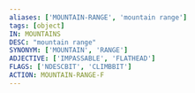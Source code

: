 ```yaml
---
aliases: ['MOUNTAIN-RANGE', 'mountain range']
tags: [object]
IN: MOUNTAINS
DESC: "mountain range"
SYNONYM: ['MOUNTAIN', 'RANGE']
ADJECTIVE: ['IMPASSABLE', 'FLATHEAD']
FLAGS: ['NDESCBIT', 'CLIMBBIT']
ACTION: MOUNTAIN-RANGE-F
---
```

